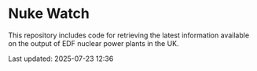 # Nuke Watch

This repository includes code for retrieving the latest information available on the output of EDF nuclear power plants in the UK.

Last updated: 2025-07-23 12:36
